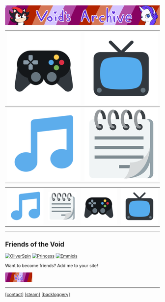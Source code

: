 <head>
     <link rel="shortcut icon" type="image/x-icon" href="favicon.ico">
</head>

![Void's Archive](/SSHP/index-banner.png)

|[![Video Games](/SSHP/videogames.png)](/Games/Home)|[![Anime, Shows, Movies](/SSHP/shows.png)](/Games/Home)|
|-|-|
|[![Music](/SSHP/music.png)](/Games/Home)|[![Miscellaneous](/SSHP/misc.png)](/Games/Home)|

| | | | |
|-|-|-|-|
|[![Music](/SSHP/music.png)](/Games/Home)|[![Miscellaneous](/SSHP/misc.png)](/Games/Home)|[![Video Games](/SSHP/videogames.png)](/Games/Home)|[![Anime, Shows, Movies](/SSHP/shows.png)](/Games/Home)|

***
## Friends of the Void

[![OliverSpin](https://files.catbox.moe/se3kxa.gif)](https://steelviper77.neocities.org/) 
[![Princess](https://files.catbox.moe/he8oc0.gif)](https://chloes-secret-hideout.neocities.org/)
[![Emmixis](https://files.catbox.moe/f4jv7o.gif)](https://emmixis.net/)


 Want to become friends? Add me to your site! 

 ![Friends of the Void](/SSHP/webring-button.gif)

***
[[contact]](https://twitter.com/jamieofthevoid) [[steam]](https://steamcommunity.com/id/queenofthevoid/) [[backloggery]](https://www.backloggery.com/QueenRaven29)
